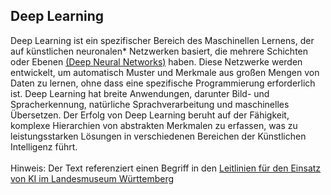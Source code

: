 ## Deep Learning
Deep Learning ist ein spezifischer Bereich des Maschinellen Lernens, der auf künstlichen neuronalen* Netzwerken basiert, die mehrere Schichten oder Ebenen [(Deep Neural Networks)](0215_glossar_neuronalenetze.md) haben. Diese Netzwerke werden entwickelt, um automatisch Muster und Merkmale aus großen Mengen von Daten zu lernen, ohne dass eine spezifische Programmierung erforderlich ist. Deep Learning hat breite Anwendungen, darunter Bild- und Spracherkennung, natürliche Sprachverarbeitung und maschinelles Übersetzen. Der Erfolg von Deep Learning beruht auf der Fähigkeit, komplexe Hierarchien von abstrakten Merkmalen zu erfassen, was zu leistungsstarken Lösungen in verschiedenen Bereichen der Künstlichen Intelligenz führt.
</br></br>
Hinweis: Der Text referenziert einen Begriff in den [Leitlinien für den Einsatz von KI im Landesmuseum Württemberg](01_Leitlinien.md)
